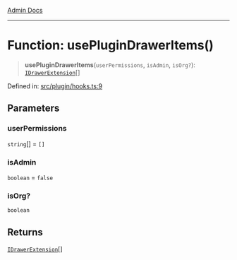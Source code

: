 [Admin Docs](/)

***

# Function: usePluginDrawerItems()

> **usePluginDrawerItems**(`userPermissions`, `isAdmin`, `isOrg?`): [`IDrawerExtension`](../../types/interfaces/IDrawerExtension.md)[]

Defined in: [src/plugin/hooks.ts:9](https://github.com/PalisadoesFoundation/talawa-admin/blob/main/src/plugin/hooks.ts#L9)

## Parameters

### userPermissions

`string`[] = `[]`

### isAdmin

`boolean` = `false`

### isOrg?

`boolean`

## Returns

[`IDrawerExtension`](../../types/interfaces/IDrawerExtension.md)[]
